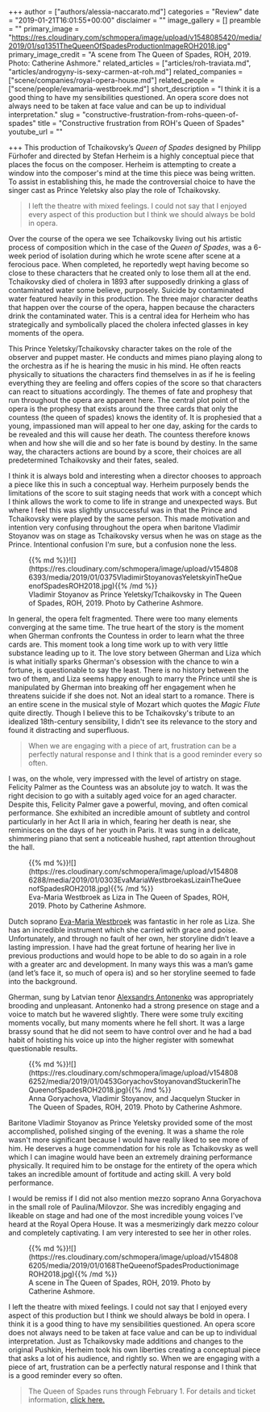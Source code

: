 +++
author = ["authors/alessia-naccarato.md"]
categories = "Review"
date = "2019-01-21T16:01:55+00:00"
disclaimer = ""
image_gallery = []
preamble = ""
primary_image = "https://res.cloudinary.com/schmopera/image/upload/v1548085420/media/2019/01/sq1351TheQueenOfSpadesProductionImageROH2018.jpg"
primary_image_credit = "A scene from The Queen of Spades, ROH, 2019. Photo: Catherine Ashmore."
related_articles = ["articles/roh-traviata.md", "articles/androgyny-is-sexy-carmen-at-roh.md"]
related_companies = ["scene/companies/royal-opera-house.md"]
related_people = ["scene/people/evamaria-westbroek.md"]
short_description = "I think it is a good thing to have my sensibilities questioned. An opera score does not always need to be taken at face value and can be up to individual interpretation."
slug = "constructive-frustration-from-rohs-queen-of-spades"
title = "Constructive frustration from ROH's Queen of Spades"
youtube_url = ""

+++
This production of Tchaikovsky’s _Queen of Spades_ designed by Philipp Fürhofer and directed by Stefan Herheim is a highly conceptual piece that places the focus on the composer. Herheim is attempting to create a window into the composer's mind at the time this piece was being written. To assist in establishing this, he made the controversial choice to have the singer cast as Prince Yeletsky also play the role of Tchaikovsky.

>I left the theatre with mixed feelings. I could not say that I enjoyed every aspect of this production but I think we should always be bold in opera. 

Over the course of the opera we see Tchaikovsky living out his artistic process of composition which in the case of the _Queen of Spades_, was a 6-week period of isolation during which he wrote scene after scene at a ferocious pace. When completed, he reportedly wept having become so close to these characters that he created only to lose them all at the end. Tchaikovsky died of cholera in 1893 after supposedly drinking a glass of contaminated water some believe, purposely. Suicide by contaminated water featured heavily in this production. The three major character deaths that happen over the course of the opera, happen because the characters drink the contaminated water. This is a central idea for Herheim who has strategically and symbolically placed the cholera infected glasses in key moments of the opera.

This Prince Yeletsky/Tchaikovsky character takes on the role of the observer and puppet master. He conducts and mimes piano playing along to the orchestra as if he is hearing the music in his mind. He often reacts physically to situations the characters find themselves in as if he is feeling everything they are feeling and offers copies of the score so that characters can react to situations accordingly. The themes of fate and prophesy that run throughout the opera are apparent here. The central plot point of the opera is the prophesy that exists around the three cards that only the countess (the queen of spades) knows the identity of. It is prophesied that a young, impassioned man will appeal to her one day, asking for the cards to be revealed and this will cause her death. The countess therefore knows when and how she will die and so her fate is bound by destiny. In the same way, the characters actions are bound by a score, their choices are all predetermined Tchaikovsky and their fates, sealed.

I think it is always bold and interesting when a director chooses to approach a piece like this in such a conceptual way. Herheim purposely bends the limitations of the score to suit staging needs that work with a concept which I think allows the work to come to life in strange and unexpected ways. But where I feel this was slightly unsuccessful was in that the Prince and Tchaikovsky were played by the same person. This made motivation and intention very confusing throughout the opera when baritone Vladimir Stoyanov was on stage as Tchaikovsky versus when he was on stage as the Prince. Intentional confusion I'm sure, but a confusion none the less.

<figure data-type="image">{{% md %}}![](https://res.cloudinary.com/schmopera/image/upload/v1548086393/media/2019/01/0375VladimirStoyanovasYeletskyinTheQueenofSpadesROH2018.jpg){{% /md %}}

<figcaption>Vladimir Stoyanov as Prince Yeletsky/Tchaikovsky in The Queen of Spades, ROH, 2019. Photo by Catherine Ashmore.</figcaption>

</figure>

In general, the opera felt fragmented. There were too many elements converging at the same time. The true heart of the story is the moment when Gherman confronts the Countess in order to learn what the three cards are. This moment took a long time work up to with very little substance leading up to it. The love story between Gherman and Liza which is what initially sparks Gherman's obsession with the chance to win a fortune, is questionable to say the least. There is no history between the two of them, and Liza seems happy enough to marry the Prince until she is manipulated by Gherman into breaking off her engagement when he threatens suicide if she does not. Not an ideal start to a romance. There is an entire scene in the musical style of Mozart which quotes the _Magic Flute_ quite directly. Though I believe this to be Tchaikovsky's tribute to an idealized 18th-century sensibility, I didn't see its relevance to the story and found it distracting and superfluous.

>When we are engaging with a piece of art, frustration can be a perfectly natural response and I think that is a good reminder every so often.

I was, on the whole, very impressed with the level of artistry on stage. Felicity Palmer as the Countess was an absolute joy to watch. It was the right decision to go with a suitably aged voice for an aged character. Despite this, Felicity Palmer gave a powerful, moving, and often comical performance. She exhibited an incredible amount of subtlety and control particularly in her Act II aria in which, fearing her death is near, she reminisces on the days of her youth in Paris. It was sung in a delicate, shimmering piano that sent a noticeable hushed, rapt attention throughout the hall.

<figure data-type="image">{{% md %}}![](https://res.cloudinary.com/schmopera/image/upload/v1548086288/media/2019/01/0303EvaMariaWestbroekasLizainTheQueenofSpadesROH2018.jpg){{% /md %}}

<figcaption>Eva-Maria Westbroek as Liza in The Queen of Spades, ROH, 2019. Photo by Catherine Ashmore.</figcaption>

</figure>

Dutch soprano [Eva-Maria Westbroek](/talking-with-singers-eva-maria-westbroek/) was fantastic in her role as Liza. She has an incredible instrument which she carried with grace and poise. Unfortunately, and through no fault of her own, her storyline didn’t leave a lasting impression. I have had the great fortune of hearing her live in previous productions and would hope to be able to do so again in a role with a greater arc and development. In many ways this was a man’s game (and let’s face it, so much of opera is) and so her storyline seemed to fade into the background.

Gherman, sung by Latvian tenor [Alexsandrs Antonenko](/scene/people/alexandrs-antonenko/) was appropriately brooding and unpleasant. Antonenko had a strong presence on stage and a voice to match but he wavered slightly. There were some truly exciting moments vocally, but many moments where he fell short. It was a large brassy sound that he did not seem to have control over and he had a bad habit of hoisting his voice up into the higher register with somewhat questionable results.

<figure data-type="image">{{% md %}}![](https://res.cloudinary.com/schmopera/image/upload/v1548086252/media/2019/01/0453GoryachovStoyanovandStuckerinTheQueenofSpadesROH2018.jpg){{% /md %}}

<figcaption>Anna Goryachova, Vladimir Stoyanov, and Jacquelyn Stucker in The Queen of Spades, ROH, 2019. Photo by Catherine Ashmore.</figcaption>

</figure>

Baritone Vladimir Stoyanov as Prince Yeletsky provided some of the most accomplished, polished singing of the evening. It was a shame the role wasn't more significant because I would have really liked to see more of him. He deserves a huge commendation for his role as Tchaikovsky as well which I can imagine would have been an extremely draining performance physically. It required him to be onstage for the entirety of the opera which takes an incredible amount of fortitude and acting skill. A very bold performance.

I would be remiss if I did not also mention mezzo soprano Anna Goryachova in the small role of Paulina/Milovzor. She was incredibly engaging and likeable on stage and had one of the most incredible young voices I've heard at the Royal Opera House. It was a mesmerizingly dark mezzo colour and completely captivating. I am very interested to see her in other roles.

<figure data-type="image">{{% md %}}![](https://res.cloudinary.com/schmopera/image/upload/v1548086205/media/2019/01/0168TheQueenofSpadesProductionimageROH2018.jpg){{% /md %}}

<figcaption>A scene in The Queen of Spades, ROH, 2019. Photo by Catherine Ashmore.</figcaption>

</figure>

I left the theatre with mixed feelings. I could not say that I enjoyed every aspect of this production but I think we should always be bold in opera. I think it is a good thing to have my sensibilities questioned. An opera score does not always need to be taken at face value and can be up to individual interpretation. Just as Tchaikovsky made additions and changes to the original Pushkin, Herheim took his own liberties creating a conceptual piece that asks a lot of his audience, and rightly so. When we are engaging with a piece of art, frustration can be a perfectly natural response and I think that is a good reminder every so often.

>The Queen of Spades runs through February 1. For details and ticket information, [click here.](https://www.roh.org.uk/productions/the-queen-of-spades-by-stefan-herheim)